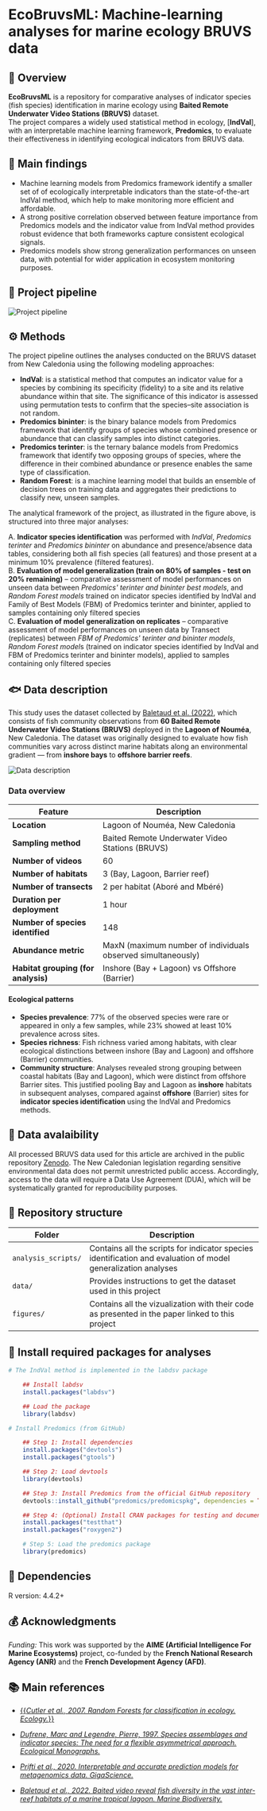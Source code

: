 # EcoBruvsML: Machine-learning analyses for marine ecology BRUVS data

## 🧭 Overview

**EcoBruvsML** is a repository for comparative analyses of indicator species (fish species) identification in marine ecology using **Baited Remote Underwater Video  Stations (BRUVS)** dataset.  
The project compares a widely used statistical method in ecology, [**IndVal**], with an interpretable machine learning framework, **Predomics**, to evaluate their effectiveness in identifying ecological indicators from BRUVS data.


## 🌟 Main findings
- Machine learning models from Predomics framework identify a smaller set of of ecologically interpretable indicators than the state-of-the-art IndVal method, which help to make monitoring  more efficient and affordable.
- A strong positive correlation observed between feature importance from Predomics models and the indicator value from IndVal method provides robust evidence that both frameworks capture consistent ecological signals.
- Predomics models show strong generalization performances on unseen data, with potential for wider application in ecosystem monitoring purposes.


## 🔄 Project pipeline 

![Project pipeline](figures/Figure2/Figure2.svg)

## ⚙️ Methods

The project pipeline outlines the analyses conducted on the BRUVS dataset from New Caledonia using the following modeling approaches:

- **IndVal**: is a statistical method that computes an indicator value for a species by combining its specificity (fidelity) to a site and its relative abundance within that site. The significance of this indicator is assessed using permutation tests to confirm that the species–site association is not random.
- **Predomics bininter**: is the binary balance models from Predomics framework that identify groups of species whose combined presence or abundance that can classify samples into distinct categories. 
- **Predomics terinter**: is the ternary balance models from Predomics framework that identify two opposing groups of species, where the difference in their combined abundance or presence enables the same type of classification.
- **Random Forest**: is a machine learning model that builds an ensemble of decision trees on training data and aggregates their predictions to classify new, unseen samples.

The analytical framework of the project, as illustrated in the figure above, is structured into three major analyses:

A. **Indicator species identification** was performed with *IndVal*, *Predomics terinter* and *Predomics bininter* on abundance and presence/absence data tables, considering both all fish species (all features) and those present at a minimum 10\% prevalence (filtered features).  
B. **Evaluation of model generalization (train on 80% of samples - test on 20% remaining)** – comparative assessment of model performances on unseen data between *Predomics' terinter and bininter best models*, and *Random Forest models* trained on indicator species identified by IndVal and  Family of Best Models  (FBM) of Predomics terinter and bininter, applied to samples containing only filtered species  
C. **Evaluation of model generalization on replicates** – comparative assessment of model performances on unseen data by Transect (replicates) between *FBM of Predomics' terinter and bininter models*, *Random Forest model*s (trained on indicator species identified by IndVal and FBM of Predomics terinter and bininter models), applied to samples containing only filtered species

## 🐟 Data description

This study uses the dataset collected by [Baletaud et al. (2022)](https://link.springer.com/10.1007/s12526-021-01251-3), which consists of fish community observations from **60 Baited Remote Underwater Video Stations (BRUVS)** deployed in the **Lagoon of Nouméa**, New Caledonia. The dataset was originally designed to evaluate how fish communities vary across distinct marine habitats along an environmental gradient — from **inshore bays** to **offshore barrier reefs**.

![Data description](figures/Figure1/Figure1.svg)

### Data overview

| **Feature** | **Description** |
|--------------|-----------------|
| **Location** | Lagoon of Nouméa, New Caledonia |
| **Sampling method** | Baited Remote Underwater Video Stations (BRUVS) |
| **Number of videos** | 60 |
| **Number of habitats** | 3 (Bay, Lagoon, Barrier reef) |
| **Number of transects** | 2 per habitat (Aboré and Mbéré) |
| **Duration per deployment** | 1 hour |
| **Number of species identified** | 148 |
| **Abundance metric** | MaxN (maximum number of individuals observed simultaneously) |
| **Habitat grouping (for analysis)** | Inshore (Bay + Lagoon) vs Offshore (Barrier) |

#### Ecological patterns
- **Species prevalence**: 77% of the observed species were rare or appeared in only a few samples, while 23% showed at least 10% prevalence across sites.  
- **Species richness**: Fish richness varied among habitats, with clear ecological distinctions between inshore (Bay and Lagoon) and offshore (Barrier) communities.  
- **Community structure**: Analyses revealed strong grouping between coastal habitats (Bay and Lagoon), which were distinct from offshore Barrier sites. This justified pooling Bay and Lagoon as **inshore** habitats in subsequent analyses, compared against **offshore** (Barrier) sites for **indicator species identification** using the IndVal and Predomics methods.



## 💾 Data avalaibility 
All processed BRUVS data used for this article are archived in the public repository [Zenodo](https://doi.org/10.5281/zenodo.17283719). The New Caledonian legislation regarding sensitive environmental data does not permit unrestricted public access. Accordingly, access to the data will require a Data Use Agreement (DUA), which will be systematically granted for reproducibility purposes.



## 📁 Repository structure

| Folder | Description |
|--------|--------------|
| `analysis_scripts/` | Contains all the scripts for indicator species identification and evaluation of model generalization analyses |
| `data/` | Provides instructions to get the dataset used in this project |
| `figures/` | Contains all the vizualization with their code as presented in the paper linked to this project |

## 🧩 Install required packages for analyses
```r
# The IndVal method is implemented in the labdsv package

    ## Install labdsv
    install.packages("labdsv")

    ## Load the package
    library(labdsv)

# Install Predomics (from GitHub)

    ## Step 1: Install dependencies
    install.packages("devtools")
    install.packages("gtools")

    ## Step 2: Load devtools
    library(devtools)

    ## Step 3: Install Predomics from the official GitHub repository
    devtools::install_github("predomics/predomicspkg", dependencies = TRUE)

    ## Step 4: (Optional) Install CRAN packages for testing and documentation
    install.packages("testthat")
    install.packages("roxygen2")

    # Step 5: Load the predomics package
    library(predomics)
```



## 🧠 Dependencies

R version: 4.4.2+

## 💰 Acknowledgments

*Funding:* This work was supported by the **AIME (Artificial Intelligence For Marine Ecosystems)** project, co-funded by the **French National Research Agency (ANR)** and the **French Development Agency (AFD)**.

## 📚 Main references

- <a href="{{http://doi.wiley.com/10.1890/07-0539.1}}" target="_blank">{{*Cutler et al., 2007. Random Forests for classification in ecology. Ecology.*}}</a>

- <a href="http://doi.wiley.com/10.1890/0012-9615(1997)067[0345:SAAIST]2.0.CO;2" target="_blank">*Dufrene, Marc and Legendre, Pierre, 1997. Species assemblages and indicator species: The need for a flexible asymmetrical approach. Ecological Monographs.*</a>

- <a href="https://academic.oup.com/gigascience/article/doi/10.1093/gigascience/giaa010/5801229" target="_blank">*Prifti et al., 2020. Interpretable and accurate prediction models for metagenomics data. GigaScience.*</a>

- <a href="https://link.springer.com/10.1007/s12526-021-01251-3" target="_blank">*Baletaud et al., 2022. Baited video reveal fish diversity in the vast inter-reef habitats of a marine tropical lagoon. Marine Biodiversity.*</a>
